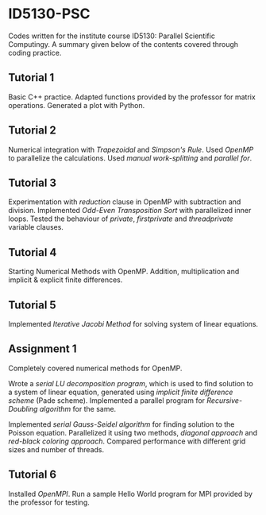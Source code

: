 # ID5130-PSC

Codes written for the institute course ID5130: Parallel Scientific Computingy. A summary given below of the contents covered through coding practice.

## Tutorial 1
Basic C++ practice. Adapted functions provided by the professor for matrix operations. Generated a plot with Python.

## Tutorial 2
Numerical integration with *Trapezoidal* and *Simpson's Rule*. Used *OpenMP* to parallelize the calculations. Used *manual work-splitting* and *parallel for*.

## Tutorial 3
Experimentation with *reduction* clause in OpenMP with subtraction and division. Implemented *Odd-Even Transposition Sort* with parallelized inner loops. Tested the behaviour of *private*, *firstprivate* and *threadprivate* variable clauses.

## Tutorial 4
Starting Numerical Methods with OpenMP. Addition, multiplication and implicit & explicit finite differences.

## Tutorial 5
Implemented *Iterative Jacobi Method* for solving system of linear equations.

## Assignment 1
Completely covered numerical methods for OpenMP.

Wrote a *serial LU decomposition program*, which is used to find solution to a system of linear equation, generated using *implicit finite difference scheme* (Pade scheme). Implemented a parallel program for *Recursive-Doubling algorithm* for the same.

Implemented *serial Gauss-Seidel algorithm* for finding solution to the Poisson equation. Parallelized it using two methods, *diagonal approach* and *red-black coloring approach*. Compared performance with different grid sizes and number of threads.

## Tutorial 6
Installed *OpenMPI*. Run a sample Hello World program for MPI provided by the professor for testing.
